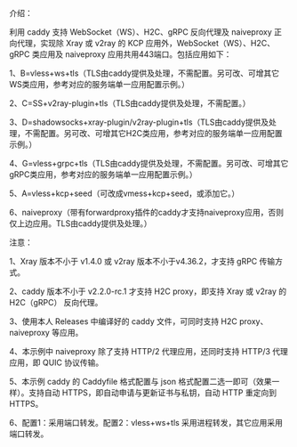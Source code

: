 介绍：

利用 caddy 支持 WebSocket（WS）、H2C、gRPC 反向代理及 naiveproxy 正向代理，实现除 Xray 或 v2ray 的 KCP 应用外，WebSocket（WS）、H2C、gRPC 类应用及 naiveproxy 应用共用443端口。包括应用如下：

1、B=vless+ws+tls（TLS由caddy提供及处理，不需配置。另可改、可增其它WS类应用，参考对应的服务端单一应用配置示例。）

2、C=SS+v2ray-plugin+tls（TLS由caddy提供及处理，不需配置。）

3、D=shadowsocks+xray-plugin/v2ray-plugin+tls（TLS由caddy提供及处理，不需配置。另可改、可增其它H2C类应用，参考对应的服务端单一应用配置示例。）

4、G=vless+grpc+tls（TLS由caddy提供及处理，不需配置。另可改、可增其它gRPC类应用，参考对应的服务端单一应用配置示例。）

5、A=vless+kcp+seed（可改成vmess+kcp+seed，或添加它。）

6、naiveproxy（带有forwardproxy插件的caddy才支持naiveproxy应用，否则仅上边应用。TLS由caddy提供及处理。）

注意：

1、Xray 版本不小于 v1.4.0 或 v2ray 版本不小于v4.36.2，才支持 gRPC 传输方式。

2、caddy 版本不小于 v2.2.0-rc.1 才支持 H2C proxy，即支持 Xray 或 v2ray 的 H2C（gRPC） 反向代理。

3、使用本人 Releases 中编译好的 caddy 文件，可同时支持 H2C proxy、naiveproxy 等应用。

4、本示例中 naiveproxy 除了支持 HTTP/2 代理应用，还同时支持 HTTP/3 代理应用，即 QUIC 协议传输。

5、本示例 caddy 的 Caddyfile 格式配置与 json 格式配置二选一即可（效果一样）。支持自动 HTTPS，即自动申请与更新证书与私钥，自动 HTTP 重定向到 HTTPS。

6、配置1：采用端口转发。配置2：vless+ws+tls 采用进程转发，其它应用采用端口转发。
